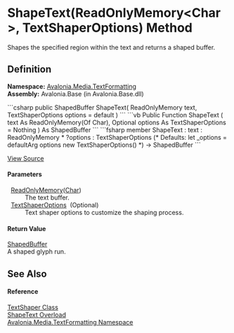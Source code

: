 # ShapeText(ReadOnlyMemory&lt;Char&gt;, TextShaperOptions) Method


Shapes the specified region within the text and returns a shaped buffer.



## Definition
**Namespace:** <a href="N_Avalonia_Media_TextFormatting">Avalonia.Media.TextFormatting</a>  
**Assembly:** Avalonia.Base (in Avalonia.Base.dll)

<Tabs groupId="api-code-preview">
<TabItem value="csharp" label="C#">
```csharp
public ShapedBuffer ShapeText(
	ReadOnlyMemory<char> text,
	TextShaperOptions options = default
)
```
</TabItem>
<TabItem value="vb" label="VB">
```vb
Public Function ShapeText ( 
	text As ReadOnlyMemory(Of Char),
	Optional options As TextShaperOptions = Nothing
) As ShapedBuffer
```
</TabItem>
<TabItem value="fsharp" label="F#">
```fsharp
member ShapeText : 
        text : ReadOnlyMemory<char> * 
        ?options : TextShaperOptions 
(* Defaults:
        let _options = defaultArg options new TextShaperOptions()
*)
-> ShapedBuffer 
```
</TabItem>
</Tabs>



<a href="https://github.com/AvaloniaUI/Avalonia/tree/master/src/Avalonia.Base/Media/TextFormatting/TextShaper.cs#L45" title="View the source code">View Source</a>



#### Parameters
<dl><dt>  <a href="https://learn.microsoft.com/dotnet/api/system.readonlymemory-1" target="_blank" rel="noopener noreferrer">ReadOnlyMemory</a>(<a href="https://learn.microsoft.com/dotnet/api/system.char" target="_blank" rel="noopener noreferrer">Char</a>)</dt><dd>The text buffer.</dd><dt>  <a href="T_Avalonia_Media_TextFormatting_TextShaperOptions">TextShaperOptions</a>  (Optional)</dt><dd>Text shaper options to customize the shaping process.</dd></dl>

#### Return Value
<a href="T_Avalonia_Media_TextFormatting_ShapedBuffer">ShapedBuffer</a>  
A shaped glyph run.

## See Also


#### Reference
<a href="T_Avalonia_Media_TextFormatting_TextShaper">TextShaper Class</a>  
<a href="Overload_Avalonia_Media_TextFormatting_TextShaper_ShapeText">ShapeText Overload</a>  
<a href="N_Avalonia_Media_TextFormatting">Avalonia.Media.TextFormatting Namespace</a>  

